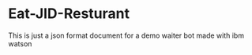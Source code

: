 
# Eat-JID-Resturant

This is just a json format document for a demo waiter bot made with ibm watson
